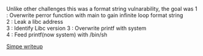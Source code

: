 Unlike other challenges this was a format string vulnarability, the goal was 
1 : Overwrite perror function with main to gain infinite loop format string  <br>
2 : Leak a libc address  <br>
3 : Identify Libc version
3 : Overwrite printf with system <br>
4 : Feed printf(now system) with /bin/sh <br>

[Simpe writeup ](https://ptr-yudai.hatenablog.com/entry/2019/03/25/152043#Pwn-998pts-Simple)

